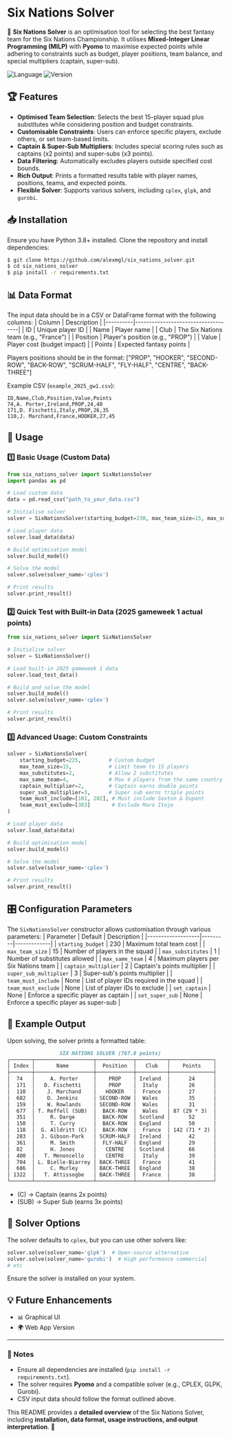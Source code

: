 # Six Nations Solver

🏉 **Six Nations Solver** is an optimisation tool for selecting the best fantasy team for the Six Nations Championship. It utilises **Mixed-Integer Linear Programming (MILP)** with **Pyomo** to maximise expected points while adhering to constraints such as budget, player positions, team balance, and special multipliers (captain, super-sub).

![Language](https://img.shields.io/badge/language-Python-blue)
![Version](https://img.shields.io/badge/version-1.0.0-brightgreen)

## 🏆 Features
- **Optimised Team Selection**: Selects the best 15-player squad plus substitutes while considering position and budget constraints.
- **Customisable Constraints**: Users can enforce specific players, exclude others, or set team-based limits.
- **Captain & Super-Sub Multipliers**: Includes special scoring rules such as captains (x2 points) and super-subs (x3 points).
- **Data Filtering**: Automatically excludes players outside specified cost bounds.
- **Rich Output**: Prints a formatted results table with player names, positions, teams, and expected points.
- **Flexible Solver**: Supports various solvers, including `cplex`, `glpk`, and `gurobi`.

## 📥 Installation
Ensure you have Python 3.8+ installed. Clone the repository and install dependencies:
```bash
$ git clone https://github.com/alexmgl/six_nations_solver.git
$ cd six_nations_solver
$ pip install -r requirements.txt
```

## 📊 Data Format
The input data should be in a CSV or DataFrame format with the following columns:
| Column   | Description                        |
|----------|------------------------------------|
| ID       | Unique player ID                  |
| Name     | Player name                        |
| Club     | The Six Nations team (e.g., "France") |
| Position | Player's position (e.g., "PROP")  |
| Value    | Player cost (budget impact)       |
| Points   | Expected fantasy points           |

Players positions should be in the format: ["PROP", "HOOKER", "SECOND-ROW", "BACK-ROW", "SCRUM-HALF", "FLY-HALF", "CENTRE", "BACK-THREE"]

Example CSV (`example_2025_gw1.csv`):
```csv
ID,Name,Club,Position,Value,Points
74,A. Porter,Ireland,PROP,24,40
171,D. Fischetti,Italy,PROP,26,35
110,J. Marchand,France,HOOKER,27,45
```

## 🚀 Usage

### 1️⃣ Basic Usage (Custom Data)
```python
from six_nations_solver import SixNationsSolver
import pandas as pd

# Load custom data
data = pd.read_csv("path_to_your_data.csv")

# Initialise solver
solver = SixNationsSolver(starting_budget=230, max_team_size=15, max_substitutes=1, max_same_team=4)

# Load player data
solver.load_data(data)

# Build optimisation model
solver.build_model()

# Solve the model
solver.solve(solver_name='cplex')

# Print results
solver.print_result()
```

### 2️⃣ Quick Test with Built-in Data (2025 gameweek 1 actual points)
```python
from six_nations_solver import SixNationsSolver

# Initialise solver
solver = SixNationsSolver()

# Load built-in 2025 gameweek 1 data
solver.load_test_data()

# Build and solve the model
solver.build_model()
solver.solve(solver_name='cplex')

# Print results
solver.print_result()

```

### 3️⃣ Advanced Usage: Custom Constraints
```python
solver = SixNationsSolver(
    starting_budget=225,         # Custom budget
    max_team_size=15,            # Limit team to 15 players
    max_substitutes=2,           # Allow 2 substitutes
    max_same_team=4,             # Max 4 players from the same country
    captain_multiplier=2,        # Captain earns double points
    super_sub_multiplier=3,      # Super sub earns triple points
    team_must_include=[101, 202], # Must include Sexton & Dupont
    team_must_exclude=[303]       # Exclude Maro Itoje
)

# Load player data
solver.load_data(data)

# Build optimisation model
solver.build_model()

# Solve the model
solver.solve(solver_name='cplex')

# Print results
solver.print_result()

```


## 🎛️ Configuration Parameters
The `SixNationsSolver` constructor allows customisation through various parameters:
| Parameter          | Default | Description |
|-------------------|---------|-------------|
| `starting_budget` | 230     | Maximum total team cost |
| `max_team_size`  | 15      | Number of players in the squad |
| `max_substitutes` | 1       | Number of substitutes allowed |
| `max_same_team`  | 4       | Maximum players per Six Nations team |
| `captain_multiplier` | 2 | Captain's points multiplier |
| `super_sub_multiplier` | 3 | Super-sub's points multiplier |
| `team_must_include` | None | List of player IDs required in the squad |
| `team_must_exclude` | None | List of player IDs to exclude |
| `set_captain` | None | Enforce a specific player as captain |
| `set_super_sub` | None | Enforce a specific player as super-sub |

## 📜 Example Output
Upon solving, the solver prints a formatted table:
```md
                 SIX NATIONS SOLVER (767.0 points)
┌───────┬───────────────────┬────────────┬──────────┬──────────────┐
│ Index │       Name        │  Position  │   Club   │    Points    │
├───────┼───────────────────┼────────────┼──────────┼──────────────┤
│  74   │     A. Porter     │    PROP    │ Ireland  │      24      │
│  171  │   D. Fischetti    │    PROP    │  Italy   │      26      │
│  110  │    J. Marchand    │   HOOKER   │  France  │      27      │
│  682  │    D. Jenkins     │ SECOND-ROW │  Wales   │      35      │
│  159  │    W. Rowlands    │ SECOND-ROW │  Wales   │      31      │
│  677  │ T. Reffell (SUB)  │  BACK-ROW  │  Wales   │ 87 (29 * 3)  │
│  351  │     R. Darge      │  BACK-ROW  │ Scotland │      52      │
│  150  │     T. Curry      │  BACK-ROW  │ England  │      50      │
│  118  │  G. Alldritt (C)  │  BACK-ROW  │  France  │ 142 (71 * 2) │
│  283  │  J. Gibson-Park   │ SCRUM-HALF │ Ireland  │      42      │
│  361  │     M. Smith      │  FLY-HALF  │ England  │      29      │
│  82   │     H. Jones      │   CENTRE   │ Scotland │      66      │
│  400  │   T. Menoncello   │   CENTRE   │  Italy   │      39      │
│  704  │ L. Bielle-Biarrey │ BACK-THREE │  France  │      41      │
│  686  │     C. Murley     │ BACK-THREE │ England  │      38      │
│ 1322  │   T. Attissogbe   │ BACK-THREE │  France  │      38      │
└───────┴───────────────────┴────────────┴──────────┴──────────────┘
```

* (C) → Captain (earns 2x points)
* (SUB) → Super Sub (earns 3x points)

## 🔧 Solver Options
The solver defaults to `cplex`, but you can use other solvers like:
```python
solver.solve(solver_name='glpk')  # Open-source alternative
solver.solve(solver_name='gurobi')  # High performance commercial
# etc
```

Ensure the solver is installed on your system.

## 💡 Future Enhancements
* 📊 Graphical UI
* 🌍 Web App Version

---
### 📌 Notes
- Ensure all dependencies are installed (`pip install -r requirements.txt`).
- The solver requires **Pyomo** and a compatible solver (e.g., CPLEX, GLPK, Gurobi).
- CSV input data should follow the format outlined above.

This README provides a **detailed overview** of the Six Nations Solver, including **installation, data format, usage instructions, and output interpretation**. 🚀


